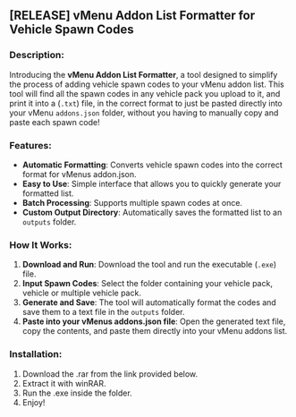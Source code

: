 ## [RELEASE] vMenu Addon List Formatter for Vehicle Spawn Codes

### Description:

Introducing the **vMenu Addon List Formatter**, a tool designed to simplify the process of adding vehicle spawn codes to your vMenu addon list. This tool will find all the spawn codes in any vehicle pack you upload to it, and print it into a (`.txt`) file, in the correct format to just be pasted directly into your vMenu `addons.json` folder, without you having to manually copy and paste each spawn code! 

### Features:

* **Automatic Formatting**: Converts vehicle spawn codes into the correct format for vMenus addon.json.
* **Easy to Use**: Simple interface that allows you to quickly generate your formatted list.
* **Batch Processing**: Supports multiple spawn codes at once.
* **Custom Output Directory**: Automatically saves the formatted list to an `outputs` folder.

### How It Works:

1. **Download and Run**: Download the tool and run the executable (`.exe`) file.
2. **Input Spawn Codes**: Select the folder containing your vehicle pack, vehicle or multiple vehicle pack.
3. **Generate and Save**: The tool will automatically format the codes and save them to a text file in the `outputs` folder.
4. **Paste into your vMenus addons.json file**: Open the generated text file, copy the contents, and paste them directly into your vMenu addons list.

### Installation:

1. Download the .rar from the link provided below.
2. Extract it with winRAR.
3. Run the .exe inside the folder.
4. Enjoy!
